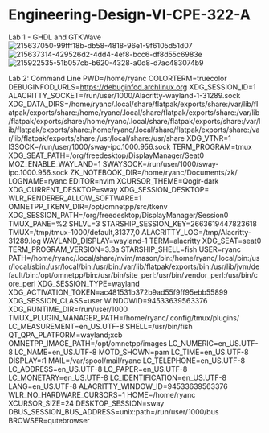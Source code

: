 # Engineering-Design-VI-CPE-322-A
Lab 1 - GHDL and GTKWave
![215637050-99fff18b-db58-4818-96e1-9f6105d51d07](https://user-images.githubusercontent.com/98351372/236329742-a78acd64-a226-4075-8399-215501ab1de5.jpg)
![215637314-429526d2-4dd4-4ef8-bcc6-df8d55c6983e](https://user-images.githubusercontent.com/98351372/236329770-0846ec9e-43f4-48e6-8c84-b37f7f037b57.jpg)
![215922535-51b057cb-b620-4328-a0d8-d7ac483074b9](https://user-images.githubusercontent.com/98351372/236329787-35f6bf79-2892-4d36-a3cd-b504d3c0e614.jpg)

Lab 2: Command Line
PWD=/home/ryanc
COLORTERM=truecolor
DEBUGINFOD_URLS=https://debuginfod.archlinux.org 
XDG_SESSION_ID=1
ALACRITTY_SOCKET=/run/user/1000/Alacritty-wayland-1-31289.sock
XDG_DATA_DIRS=/home/ryanc/.local/share/flatpak/exports/share:/var/lib/flatpak/exports/share:/home/ryanc/.local/share/flatpak/exports/share:/var/lib/flatpak/exports/share:/home/ryanc/.local/share/flatpak/exports/share:/var/lib/flatpak/exports/share:/home/ryanc/.local/share/flatpak/exports/share:/var/lib/flatpak/exports/share:/usr/local/share:/usr/share
XDG_VTNR=1
I3SOCK=/run/user/1000/sway-ipc.1000.956.sock
TERM_PROGRAM=tmux
XDG_SEAT_PATH=/org/freedesktop/DisplayManager/Seat0
MOZ_ENABLE_WAYLAND=1
SWAYSOCK=/run/user/1000/sway-ipc.1000.956.sock
ZK_NOTEBOOK_DIR=/home/ryanc/Documents/zk/
LOGNAME=ryanc
EDITOR=nvim
XCURSOR_THEME=Qogir-dark
XDG_CURRENT_DESKTOP=sway
XDG_SESSION_DESKTOP=
WLR_RENDERER_ALLOW_SOFTWARE=1
OMNETPP_TKENV_DIR=/opt/omnetpp/src/tkenv
XDG_SESSION_PATH=/org/freedesktop/DisplayManager/Session0
TMUX_PANE=%2
SHLVL=3
STARSHIP_SESSION_KEY=2663619447823618
TMUX=/tmp/tmux-1000/default,31377,0
ALACRITTY_LOG=/tmp/Alacritty-31289.log
WAYLAND_DISPLAY=wayland-1
TERM=alacritty
XDG_SEAT=seat0
TERM_PROGRAM_VERSION=3.3a
STARSHIP_SHELL=fish
USER=ryanc
PATH=/home/ryanc/.local/share/nvim/mason/bin:/home/ryanc/.local/bin:/usr/local/sbin:/usr/local/bin:/usr/bin:/var/lib/flatpak/exports/bin:/usr/lib/jvm/default/bin:/opt/omnetpp/bin:/usr/bin/site_perl:/usr/bin/vendor_perl:/usr/bin/core_perl
XDG_SESSION_TYPE=wayland
XDG_ACTIVATION_TOKEN=ac481531b372b9ad55f9ff95ebb55899
XDG_SESSION_CLASS=user
WINDOWID=94533639563376
XDG_RUNTIME_DIR=/run/user/1000
TMUX_PLUGIN_MANAGER_PATH=/home/ryanc/.config/tmux/plugins/
LC_MEASUREMENT=en_US.UTF-8
SHELL=/usr/bin/fish
QT_QPA_PLATFORM=wayland;xcb
OMNETPP_IMAGE_PATH=/opt/omnetpp/images
LC_NUMERIC=en_US.UTF-8
LC_NAME=en_US.UTF-8
MOTD_SHOWN=pam
LC_TIME=en_US.UTF-8
DISPLAY=:1
MAIL=/var/spool/mail/ryanc
LC_TELEPHONE=en_US.UTF-8
LC_ADDRESS=en_US.UTF-8
LC_PAPER=en_US.UTF-8
LC_MONETARY=en_US.UTF-8
LC_IDENTIFICATION=en_US.UTF-8
LANG=en_US.UTF-8
ALACRITTY_WINDOW_ID=94533639563376
WLR_NO_HARDWARE_CURSORS=1
HOME=/home/ryanc
XCURSOR_SIZE=24
DESKTOP_SESSION=sway
DBUS_SESSION_BUS_ADDRESS=unix:path=/run/user/1000/bus
BROWSER=qutebrowser
